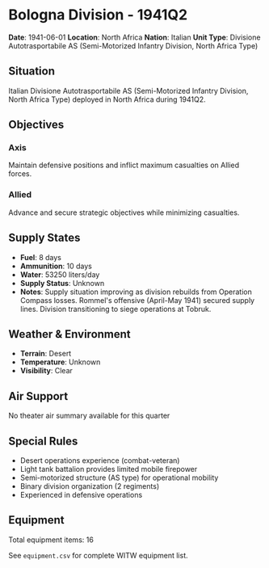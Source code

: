 # Bologna Division - 1941Q2

**Date**: 1941-06-01
**Location**: North Africa
**Nation**: Italian
**Unit Type**: Divisione Autotrasportabile AS (Semi-Motorized Infantry Division, North Africa Type)

## Situation

Italian Divisione Autotrasportabile AS (Semi-Motorized Infantry Division, North Africa Type) deployed in North Africa during 1941Q2.

## Objectives

### Axis
Maintain defensive positions and inflict maximum casualties on Allied forces.

### Allied
Advance and secure strategic objectives while minimizing casualties.

## Supply States

- **Fuel**: 8 days
- **Ammunition**: 10 days
- **Water**: 53250 liters/day
- **Supply Status**: Unknown
- **Notes**: Supply situation improving as division rebuilds from Operation Compass losses. Rommel's offensive (April-May 1941) secured supply lines. Division transitioning to siege operations at Tobruk.

## Weather & Environment

- **Terrain**: Desert
- **Temperature**: Unknown
- **Visibility**: Clear

## Air Support

No theater air summary available for this quarter

## Special Rules

- Desert operations experience (combat-veteran)
- Light tank battalion provides limited mobile firepower
- Semi-motorized structure (AS type) for operational mobility
- Binary division organization (2 regiments)
- Experienced in defensive operations

## Equipment

Total equipment items: 16

See `equipment.csv` for complete WITW equipment list.
